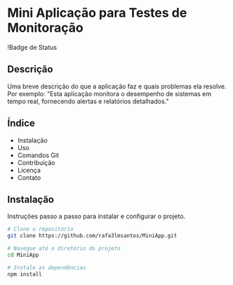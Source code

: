 # Mini Aplicação para Testes de Monitoração

!Badge de Status

## Descrição
Uma breve descrição do que a aplicação faz e quais problemas ela resolve. Por exemplo: "Esta aplicação monitora o desempenho de sistemas em tempo real, fornecendo alertas e relatórios detalhados."

## Índice
- Instalação
- Uso
- Comandos Git
- Contribuição
- Licença
- Contato

## Instalação
Instruções passo a passo para instalar e configurar o projeto.

```bash
# Clone o repositório
git clone https://github.com/rafa3lmsantos/MiniApp.git

# Navegue até o diretório do projeto
cd MiniApp

# Instale as dependências
npm install
